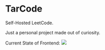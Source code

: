 # TarCode
Self-Hosted LeetCode.

Just a personal project made out of curiosity.

Current State of Frontend:
<img src="./frontend/dev-docs/Screenshot 2025-09-20 at 8.10.45 PM.png" />